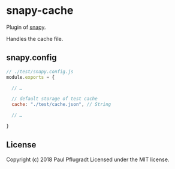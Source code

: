 # snapy-cache

Plugin of [snapy](https://github.com/snapyjs/snapy).

Handles the cache file.

## snapy.config

```js
// ./test/snapy.config.js
module.exports = {

  // …

  // default storage of test cache
  cache: "./test/cache.json", // String

  // …

}
```
## License
Copyright (c) 2018 Paul Pflugradt
Licensed under the MIT license.
